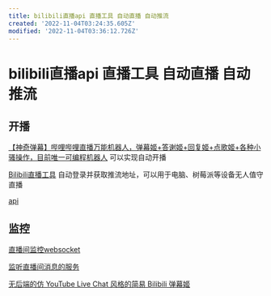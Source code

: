 ```yaml
---
title: bilibili直播api 直播工具 自动直播 自动推流
created: '2022-11-04T03:24:35.605Z'
modified: '2022-11-04T03:36:12.726Z'
---
```


# bilibili直播api 直播工具 自动直播 自动推流

## 开播

[【神奇弹幕】哔哩哔哩直播万能机器人，弹幕姬+答谢姬+回复姬+点歌姬+各种小骚操作，目前唯一可编程机器人](https://github.com/iwxyi/Bilibili-MagicalDanmaku) 可以实现自动开播

[Bilibili直播工具](https://github.com/withsalt/BilibiliLiveTools) 自动登录并获取推流地址，可以用于电脑、树莓派等设备无人值守直播

[api](https://github.com/SocialSisterYi/bilibili-API-collect/blob/340646baf443db8f409d40495ce8fa363c52cbe5/live/manage.md)

## 监控

[直播间监控websocket](https://github.com/simon300000/bilibili-live-ws)

[监听直播间消息的服务](https://github.com/pandaGao/bilibili-live)

[无后端的仿 YouTube Live Chat 风格的简易 Bilibili 弹幕姬](https://github.com/Tsuk1ko/bilibili-live-chat)
